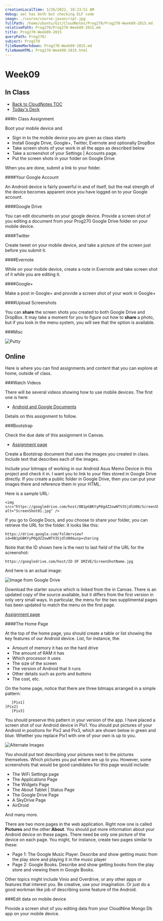 ```yaml
---
creationLocalTime: 3/26/2022, 10:23:51 AM
debug: aec has both but checking ELF code
image: ./course/course-javascript.jpg
fullPath: /home/ubuntu/Git/CloudNotes/Prog270/Prog270-Week09-2015.md
relativePath: Prog270/Prog270-Week09-2015.md
title: Prog270-Week09-2015
queryPath: Prog270/
subject: Prog270
fileNameMarkdown: Prog270-Week09-2015.md
fileNameHTML: Prog270-Week09-2015.html
---
```



<!-- toc -->
<!-- tocstop -->

Week09
======

In Class
--------

- [Back to CloudNotes TOC](../CloudNotes.html)
- [Today's Deck](http://bit.ly/1bZyGGB)

###In Class Assignment

Boot your mobile device and

- Sign in to the mobile device you are given as class starts
- Install Google Drive, Google+, Twitter, Evernote and optionally DropBox
- Take screen shots of your work in all the apps as described below
- Take a screenshot of your Settings | Accounts page.
- Put the screen shots in your folder on Google Drive

When you are done, submit a link to your folder.

####Your Google Account

An Android device is fairly powerful in and of itself,
but the real strength of the device becomes apparent
once you have logged on to your Google account.

####Google Drive

You can edit documents on your google device. Provide
a screen shot of you editing a document from your Prog270
Google Drive folder on your mobile device.

####Twitter

Create tweet on your mobile device, and take a picture
of the screen just before you submit it.

####Evernote

While on your mobile device, create a note in Evernote
and take screen shot of it while you are editing it.

####Google+

Make a post in Google+ and provide a screen shot of 
your work in Google+

####Upload Screenshots

You can **share** the screen shots you created to
both Google Drive and DropBox. It may take a moment
for you to figure out how to **share** a photo, but
if you look in the menu system, you will see that
the option is available.

###Misc

![Putty](../Images/SshKey.png)


Online
------

Here is where you can find assignments and content 
that you can explore at home, outside of class.

###Watch Videos

There will be several videos showing how to use mobile
devices. The first one is here:

- [Android and Google Documents](http://youtu.be/uHCpLgpk4T0)

Details on this assignment to follow.

###Bootstrap

Check the due date of this assignment in Canvas.

- [Assignment page](https://bc.instructure.com/courses/834458/assignments/3016277)

Create a Bootstrap document that uses the images you
created in class. Include text that describes each of 
the images.

Include your bitmaps of working in our Android Asus Memo Device  in 
this project and check it in. I want you to link to your files 
stored in Google Drive directly. If you create a public folder in 
Google Drive, then you can put your images there and reference them 
in your HTML.

Here is a sample URL:

	<img src="https://googledrive.com/host/0B1pGBKYyP0gdZ2owNTV3SjdlU00/ScreenShot01.jpg" alt="ScreenShot01.jpg" />

If you go to Google Docs, and you choose to share your folder, you can retrieve
the URL for the folder. It looks like this:

	https://drive.google.com/folderview?id=0B1pGBKYyP0gdZ2owNTV3SjdlU00&usp=sharing

Notie that the ID shown here is the next to last field of the URL for
the screenshot:

	https://googledrive.com/host/ID OF DRIVE/ScreenShotName.jpg

<p>And here is an actual image:</p>

![Image from Google Drive](https://googledrive.com/host/0B1pGBKYyP0gdZ2owNTV3SjdlU00/ScreenShot01.jpg)

Download the starter source which is linked from the in Canvas. There
is an updated copy of the source available, but
it differs from the first version in only very small ways. In 
particular, the menu for the two supplimental pages has been
updated to match the menu on the first page.</p>

[Assignment page](https://bc.instructure.com/courses/834458/assignments/3016277) 

####The Home Page

At the top of the home page, you should create a table or list showing
the key features of our Android device. List, for instance, the:

- Amount of memory it has on the hard drive
- The amount of RAM it has
- Which processor it uses
- The size of the screen
- The version of Android that it runs
- Other details such as ports and buttons
- The cost, etc.

On the home page, notice that there are three bitmaps arranged in a
simple pattern:

```
   [Pix1]
[Pix2] 
   [Pix3]
```

You should preserve this pattern in your version of the app. I have 
placed a screen shot of our Android device in Pix1. You should put 
pictures of your Android in positions for Pix2 and Pix3, which are 
shown below in green and blue. Whether you replace Pix1 with one of 
your own is up to you.

![Alternate Images](../Images/AndroidPixs01.png)

You should put text describing your pictures next to the pictures
themselves. Which pictures you put where are up to you. However, some
screenshots that would be good candidates for this page would include:

- The WiFi Settings page
- The Applications Page
- The Widgets Page
- The About Tablet | Status Page
- The Google Drive Page
- A SkyDrive Page
- AirDroid

And many more.

There are two more pages in the web application. Right now one is called
**Pictures** and the other **About**. You should put more information
about your Android device on these pages. There need be only one 
picture of the device on each page. You might, for instance, create
two pages similar to these:

- Page 1: The Google Music Player. Describe and show getting music from
the play store and playing it in the music player
- Page 2: Google Books. Describe and show getting books from the play
store and viewing them in Google Books.

Other topics might include Vinio and Overdrive, or any other apps or
features that interest you. Be creative, use your imagination. Or 
just do a good workman like job of describing some feature of the 
Android.


###Edit data on mobile device

Provide a screen shot of you editing data from
your CloudNine Mongo Db app on your mobile device.


